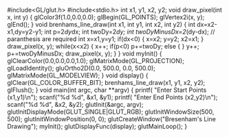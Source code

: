 #include<GL/glut.h> 
#include<stdio.h>
int x1, y1, x2, y2;
void draw_pixel(int x, int y)
{
glColor3f(1.0,0.0,0.0); 
glBegin(GL_POINTS); 
glVertex2i(x, y); 
glEnd();
}
void brenhams_line_draw(int x1, int y1, int x2, int y2)
{
int dx=x2-x1,dy=y2-y1; 
int p=2*dy*dx;
int twoDy=2*dy;
int twoDyMinusDx=2*(dy-dx); // paranthesis are required 
int x=x1,y=y1;
if(dx<0)
{
x=x2; 
y=y2; 
x2=x1;
}
draw_pixel(x, y); 
while(x<x2)
{
x++;
if(p<0)
p+=twoDy;
else
{
}
y++;
p+=twoDyMinusDx;
draw_pixel(x, y);
}
}
void myInit()
{
glClearColor(0.0,0.0,0.0,1.0); 
glMatrixMode(GL_PROJECTION); 
glLoadIdentity();
gluOrtho2D(0.0, 500.0, 0.0, 500.0);
glMatrixMode(GL_MODELVIEW);
}
void display()
{
glClear(GL_COLOR_BUFFER_BIT); 
brenhams_line_draw(x1, y1, x2, y2); 
glFlush();
}
void main(int argc, char **argv)
{
printf( "Enter Start Points (x1,y1)\n"); 
scanf("%d %d", &x1, &y1);
printf( "Enter End Points (x2,y2)\n"); 
scanf("%d %d", &x2, &y2);
glutInit(&argc, argv); 
glutInitDisplayMode(GLUT_SINGLE|GLUT_RGB); 
glutInitWindowSize(500, 500);
glutInitWindowPosition(0, 0); 
glutCreateWindow("Bresenham's Line Drawing"); 
myInit();
glutDisplayFunc(display); 
glutMainLoop();
}

